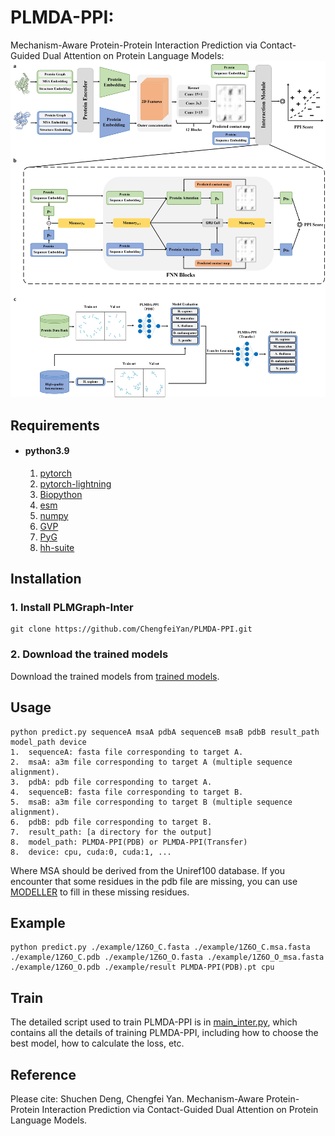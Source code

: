 # PLMDA-PPI:
Mechanism-Aware Protein-Protein Interaction Prediction via Contact-Guided Dual Attention on Protein Language Models:
![image](https://github.com/ChengfeiYan/PLMDA-PPI/blob/main/mainfig.jpg)
## Requirements
- #### python3.9
  1. [pytorch](https://pytorch.org/)
  2. [pytorch-lightning](https://github.com/Lightning-AI/pytorch-lightning)
  2. [Biopython](https://biopython.org/)
  3. [esm](https://github.com/facebookresearch/esm)
  4. [numpy](https://numpy.org/)
  5. [GVP](https://github.com/drorlab/gvp-pytorch)
  6. [PyG](https://pytorch-geometric.readthedocs.io/en/latest/notes/installation.html)
  7. [hh-suite](https://github.com/soedinglab/hh-suite)
  


## Installation
### 1. Install PLMGraph-Inter
    git clone https://github.com/ChengfeiYan/PLMDA-PPI.git
### 2. Download the trained models
   Download the trained models from  [trained models](https://drive.google.com/file/d/1prd9KKoM_BAJuzeZm4DWkiUQur-1mdCA/view?usp=sharing).

## Usage
    python predict.py sequenceA msaA pdbA sequenceB msaB pdbB result_path model_path device
    1.  sequenceA: fasta file corresponding to target A.
    2.  msaA: a3m file corresponding to target A (multiple sequence alignment).
    3.  pdbA: pdb file corresponding to target A.
    4.  sequenceB: fasta file corresponding to target B.
    5.  msaB: a3m file corresponding to target B (multiple sequence alignment).
    6.  pdbB: pdb file corresponding to target B.
    7.  result_path: [a directory for the output]
    8.  model_path: PLMDA-PPI(PDB) or PLMDA-PPI(Transfer)
    8.  device: cpu, cuda:0, cuda:1, ...
   Where MSA should be derived from the Uniref100 database. If you encounter that some residues in the pdb file are missing, you can use [MODELLER](https://salilab.org/modeller/tutorial/iterative.html) to fill in these missing residues.

## Example
    python predict.py ./example/1Z6O_C.fasta ./example/1Z6O_C.msa.fasta ./example/1Z6O_C.pdb ./example/1Z6O_O.fasta ./example/1Z6O_O_msa.fasta ./example/1Z6O_O.pdb ./example/result PLMDA-PPI(PDB).pt cpu

## Train
The detailed script used to train PLMDA-PPI is in [main_inter.py]([https://github.com/ChengfeiYan/PLMGraph-Inter/blob/main/train.py](https://github.com/ChengfeiYan/PLMDA-PPI/blob/main/model/main_inter.py)), which contains all the details of training PLMDA-PPI, including how to choose the best model, how to calculate the loss, etc.

## Reference  
Please cite: Shuchen Deng, Chengfei Yan. Mechanism-Aware Protein-Protein Interaction Prediction via Contact-Guided Dual Attention on Protein Language Models.

